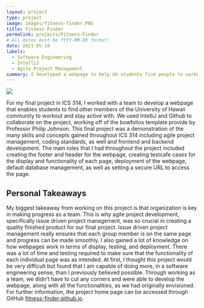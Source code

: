 ```yaml
---
layout: project
type: project
image: images/fitness-finder.PNG
title: Fitness Finder
permalink: projects/Fitness-Finder
# All dates must be YYYY-MM-DD format!
date: 2021-05-10
labels:
  - Software Engineering
  - IntelliJ
  - Agile Project Management
summary: I developed a webpage to help UH students find people to workout with for my final project in ICS 314.
---
```


<img class="ui image" src="{{ site.baseurl }}/images/sessions.PNG">

For my final project in ICS 314, I worked with a team to develop a webpage that enables students to find other members of the University of Hawaii community to workout and stay active with. We used IntelliJ and Github to collaborate on the project, working off of the bowfolios template provide by Professor Philip Johnson. This final project was a demonstration of the many skills and concepts gained throughout ICS 314 including agile project management, coding standards, as well and frontend and backend development. The main roles that I had throughout the project included creating the footer and header for the webpage, creating testcafe cases for the display and functionality of each page, deployment of the webpage, default database management, as well as setting a secure URL to access the page. 

## Personal Takeaways
My biggest takeaway from working on this project is that organization is key in making progress as a team. This is why agile project development, specifically issue driven project management, was so crucial in creating a quality finished product for our final project. Issue driven project management really ensures that each group member is on the same page and progress can be made smoothly. I also gained a lot of knowledge on how webpages work in terms of display, testing, and deployment. There was a lot of time and testing required to make sure that the functionality of each individual page was as intended. At first, I thought this project would be very difficult but found that I am capable of doing more, in a software engineering sense, than I previously believed possible. Through working as a team, we didn't have to cut any corners and were able to develop the webpage, along with all the functionalities, as we had originally envisioned. For further information, the project home page can be accessed through GitHub [fitness-finder.github.io](https://fitness-finder.github.io/).


